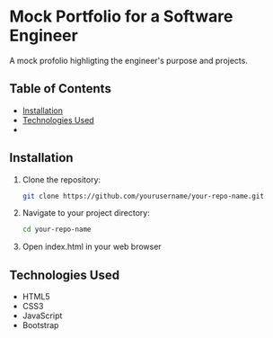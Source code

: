 # Mock Portfolio for a Software Engineer
A mock profolio highligting the engineer's purpose and projects.

## Table of Contents
- [Installation](#installation)
- [Technologies Used](#technologies-used)
- 
## Installation
1. Clone the repository:
   ```bash
   git clone https://github.com/yourusername/your-repo-name.git

2. Navigate to your project directory:
   ```bash
   cd your-repo-name

3. Open index.html in your web browser

## Technologies Used
- HTML5
- CSS3
- JavaScript
- Bootstrap
